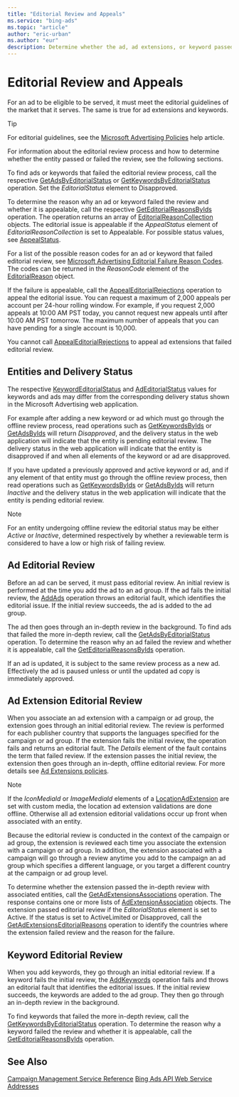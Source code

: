 ```yaml
---
title: "Editorial Review and Appeals"
ms.service: "bing-ads"
ms.topic: "article"
author: "eric-urban"
ms.author: "eur"
description: Determine whether the ad, ad extensions, or keyword passed or failed the editorial review.
---
```

# Editorial Review and Appeals
For an ad to be eligible to be served, it must meet the editorial guidelines of the market that it serves. The same is true for ad extensions and keywords. 

> [!TIP]
> For editorial guidelines, see the [Microsoft Advertising Policies](https://help.ads.microsoft.com/#apex/3/en/52023/1) help article.

For information about the editorial review process and how to determine whether the entity passed or failed the review, see the following sections.

To find ads or keywords that failed the editorial review process, call the respective [GetAdsByEditorialStatus](../campaign-management-service/getadsbyeditorialstatus.md) or [GetKeywordsByEditorialStatus](../campaign-management-service/getkeywordsbyeditorialstatus.md) operation. Set the *EditorialStatus* element to Disapproved.

To determine the reason why an ad or keyword failed the review and whether it is appealable, call the respective [GetEditorialReasonsByIds](../campaign-management-service/geteditorialreasonsbyids.md) operation. The operation returns an array of [EditorialReasonCollection](../campaign-management-service/editorialreasoncollection.md) objects. The editorial issue is appealable if the *AppealStatus* element of *EditorialReasonCollection* is set to Appealable. For possible status values, see [AppealStatus](../campaign-management-service/appealstatus.md).

For a list of the possible reason codes for an ad or keyword that failed editorial review, see [Microsoft Advertising Editorial Failure Reason Codes](editorial-failure-reason-codes.md). The codes can be returned in the *ReasonCode* element of the [EditorialReason](../campaign-management-service/editorialreason.md) object.

If the failure is appealable, call the [AppealEditorialRejections](../campaign-management-service/appealeditorialrejections.md) operation to appeal the editorial issue. You can request a maximum of 2,000 appeals per account per 24-hour rolling window. For example, if you request 2,000 appeals at 10:00 AM PST today, you cannot request new appeals until after 10:00 AM PST tomorrow. The maximum number of appeals that you can have pending for a single account is 10,000.

You cannot call [AppealEditorialRejections](../campaign-management-service/appealeditorialrejections.md) to appeal ad extensions that failed editorial review.

## <a name="entitydeliverystatus"></a>Entities and Delivery Status
The respective [KeywordEditorialStatus](../campaign-management-service/keywordeditorialstatus.md) and [AdEditorialStatus](../campaign-management-service/adeditorialstatus.md) values for keywords and ads may differ from the corresponding delivery status shown in the Microsoft Advertising web application.

For example after adding a new keyword or ad which must go through the offline review process, read operations such as [GetKeywordsByIds](../campaign-management-service/getkeywordsbyids.md) or [GetAdsByIds](../campaign-management-service/getadsbyids.md) will return *Disapproved*, and the delivery status in the web application will indicate that the entity is pending editorial review. The delivery status in the web application will indicate that the entity is disapproved if and when all elements of the keyword or ad are disapproved.

If you have updated a previously approved and active keyword or ad, and if any element of that entity must go through the offline review process, then read operations such as [GetKeywordsByIds](../campaign-management-service/getkeywordsbyids.md) or [GetAdsByIds](../campaign-management-service/getadsbyids.md) will return *Inactive* and the delivery status in the web application will indicate that the entity is pending editorial review.

> [!NOTE]
> For an entity undergoing offline review the editorial status may be either *Active* or *Inactive*, determined respectively by whether a reviewable term is considered to have a low or high risk of failing review.

## <a name="adeditorialreview"></a>Ad Editorial Review
Before an ad can be served, it must pass editorial review. An initial review is performed at the time you add the ad to an ad group. If the ad fails the initial review, the [AddAds](../campaign-management-service/addads.md) operation throws an editorial fault, which identifies the editorial issue. If the initial review succeeds, the ad is added to the ad group.

The ad then goes through an in-depth review in the background. To find ads that failed the more in-depth review, call the [GetAdsByEditorialStatus](../campaign-management-service/getadsbyeditorialstatus.md) operation. To determine the reason why an ad failed the review and whether it is appealable, call the [GetEditorialReasonsByIds](../campaign-management-service/geteditorialreasonsbyids.md) operation.

If an ad is updated, it is subject to the same review process as a new ad. Effectively the ad is paused unless or until the updated ad copy is immediately approved.

## <a name="adextensioneditorialreview"></a>Ad Extension Editorial Review
When you associate an ad extension with a campaign or ad group, the extension goes through an initial editorial review. The review is performed for each publisher country that supports the languages specified for the campaign or ad group. If the extension fails the initial review, the operation fails and returns an editorial fault. The *Details* element of the fault contains the term that failed review. If the extension passes the initial review, the extension then goes through an in-depth, offline editorial review. For more details see [Ad Extensions policies](https://go.microsoft.com/fwlink?LinkId=746651). 

> [!NOTE]
> If the *IconMediaId* or *ImageMediaId* elements of a [LocationAdExtension](../campaign-management-service/locationadextension.md) are set with custom media, the location ad extension validations are done offline. Otherwise all ad extension editorial validations occur up front when associated with an entity.

Because the editorial review is conducted in the context of the campaign or ad group, the extension is reviewed each time you associate the extension with a campaign or ad group. In addition, the extension associated with a campaign will go through a review anytime you add to the campaign an ad group which specifies a different language, or you target a different country at the campaign or ad group level.

To determine whether the extension passed the in-depth review with associated entities, call the [GetAdExtensionsAssociations](../campaign-management-service/getadextensionsassociations.md) operation. The response contains one or more lists of [AdExtensionAssociation](../campaign-management-service/adextensionassociation.md) objects. The extension passed editorial review if the *EditorialStatus* element is set to Active. If the status is set to ActiveLimited or Disapproved, call the [GetAdExtensionsEditorialReasons](../campaign-management-service/getadextensionseditorialreasons.md) operation to identify the countries where the extension failed review and the reason for the failure.

## <a name="keywordeditorialreview"></a>Keyword Editorial Review
When you add keywords, they go through an initial editorial review. If a keyword fails the initial review, the [AddKeywords](../campaign-management-service/addkeywords.md) operation fails and throws an editorial fault that identifies the editorial issues. If the initial review succeeds, the keywords are added to the ad group. They then go through an in-depth review in the background.

To find keywords that failed the more in-depth review, call the [GetKeywordsByEditorialStatus](../campaign-management-service/getkeywordsbyeditorialstatus.md) operation. To determine the reason why a keyword failed the review and whether it is appealable, call the [GetEditorialReasonsByIds](../campaign-management-service/geteditorialreasonsbyids.md) operation.

## See Also
[Campaign Management Service Reference](../campaign-management-service/campaign-management-service-reference.md)
[Bing Ads API Web Service Addresses](web-service-addresses.md)

